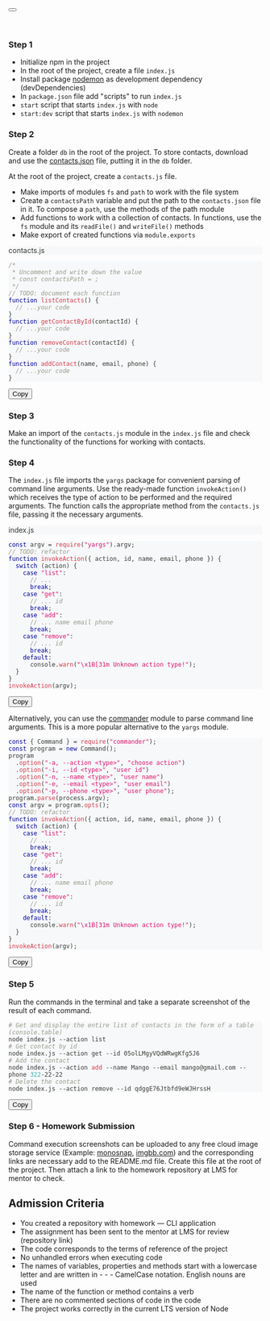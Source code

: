 <div class="main-wrapper docs-wrapper docs-doc-page"><div class="docPage_lDyR"><button aria-label="Scroll back to top" class="clean-btn theme-back-to-top-button backToTopButton_i9tI" type="button"></button><main class="docMainContainer_r8cw docMainContainerEnhanced_SOUu"><div class="container padding-top--md padding-bottom--lg"><div class="row"><div class="col"><div class="docItemContainer_oiyr"><article><div class="theme-doc-markdown markdown"><header><h1></h1></header><h3 class="anchor anchorWithHideOnScrollNavbar_3ly5" id="step-1">Step 1<a class="hash-link" href="#step-1" title="Direct link to heading">​</a></h3><ul><li>Initialize npm in the project</li><li>In the root of the project, create a file <code>index.js</code></li><li>Install package <a href="https://www.npmjs.com/package/nodemon" target="_blank" rel="noopener noreferrer">nodemon</a> as development dependency (devDependencies)</li><li>In <code>package.json</code> file add "scripts" to run <code>index.js</code></li><li><code>start</code> script that starts <code>index.js</code> with <code>node</code></li><li><code>start:dev</code> script that starts <code>index.js</code> with <code>nodemon</code></li></ul><h3 class="anchor anchorWithHideOnScrollNavbar_3ly5" id="step-2">Step 2<a class="hash-link" href="#step-2" title="Direct link to heading">​</a></h3><p>Create a folder <code>db</code> in the root of the project. To store contacts, download and use the <a href="https://github.com/oliverplay/node-hw-1" target="_blank" rel="noopener noreferrer">contacts.json</a> file, putting it in the <code>db</code> folder.</p><p>At the root of the project, create a <code>contacts.js</code> file.</p><ul><li>Make imports of modules <code>fs</code> and <code>path</code> to work with the file system</li><li>Create a <code>contactsPath</code> variable and put the path to the <code>contacts.json</code> file in it. To compose a <code>path</code>, use the methods of the path module</li><li>Add functions to work with a collection of contacts. In functions, use the <code>fs</code> module and its <code>readFile()</code> and <code>writeFile()</code> methods</li><li>Make export of created functions via <code>module.exports</code></li></ul><div class="codeBlockContainer_J+bg language-js theme-code-block"><div class="codeBlockTitle_oQzk" style="color: rgb(57, 58, 52); background-color: rgb(246, 248, 250);">contacts.js</div><div class="codeBlockContent_csEI js"><pre tabindex="0" class="prism-code language-js codeBlock_rtdJ thin-scrollbar" style="color: rgb(57, 58, 52); background-color: rgb(246, 248, 250);"><code class="codeBlockLines_1zSZ"><span class="token-line" style="color: rgb(57, 58, 52);"><span class="token comment" style="color: rgb(153, 153, 136); font-style: italic;">/*</span><br></span><span class="token-line" style="color: rgb(57, 58, 52);"><span class="token comment" style="color: rgb(153, 153, 136); font-style: italic;"> * Uncomment and write down the value</span><br></span><span class="token-line" style="color: rgb(57, 58, 52);"><span class="token comment" style="color: rgb(153, 153, 136); font-style: italic;"> * const contactsPath = ;</span><br></span><span class="token-line" style="color: rgb(57, 58, 52);"><span class="token comment" style="color: rgb(153, 153, 136); font-style: italic;"> */</span><span class="token plain"></span><br></span><span class="token-line" style="color: rgb(57, 58, 52);"><span class="token plain" style="display: inline-block;"></span><br></span><span class="token-line" style="color: rgb(57, 58, 52);"><span class="token plain"></span><span class="token comment" style="color: rgb(153, 153, 136); font-style: italic;">// TODO: document each function</span><span class="token plain"></span><br></span><span class="token-line" style="color: rgb(57, 58, 52);"><span class="token plain"></span><span class="token keyword" style="color: rgb(0, 0, 159);">function</span><span class="token plain"> </span><span class="token function" style="color: rgb(215, 58, 73);">listContacts</span><span class="token punctuation" style="color: rgb(57, 58, 52);">(</span><span class="token punctuation" style="color: rgb(57, 58, 52);">)</span><span class="token plain"> </span><span class="token punctuation" style="color: rgb(57, 58, 52);">{</span><span class="token plain"></span><br></span><span class="token-line" style="color: rgb(57, 58, 52);"><span class="token plain">  </span><span class="token comment" style="color: rgb(153, 153, 136); font-style: italic;">// ...your code</span><span class="token plain"></span><br></span><span class="token-line" style="color: rgb(57, 58, 52);"><span class="token plain"></span><span class="token punctuation" style="color: rgb(57, 58, 52);">}</span><span class="token plain"></span><br></span><span class="token-line" style="color: rgb(57, 58, 52);"><span class="token plain" style="display: inline-block;"></span><br></span><span class="token-line" style="color: rgb(57, 58, 52);"><span class="token plain"></span><span class="token keyword" style="color: rgb(0, 0, 159);">function</span><span class="token plain"> </span><span class="token function" style="color: rgb(215, 58, 73);">getContactById</span><span class="token punctuation" style="color: rgb(57, 58, 52);">(</span><span class="token parameter">contactId</span><span class="token punctuation" style="color: rgb(57, 58, 52);">)</span><span class="token plain"> </span><span class="token punctuation" style="color: rgb(57, 58, 52);">{</span><span class="token plain"></span><br></span><span class="token-line" style="color: rgb(57, 58, 52);"><span class="token plain">  </span><span class="token comment" style="color: rgb(153, 153, 136); font-style: italic;">// ...your code</span><span class="token plain"></span><br></span><span class="token-line" style="color: rgb(57, 58, 52);"><span class="token plain"></span><span class="token punctuation" style="color: rgb(57, 58, 52);">}</span><span class="token plain"></span><br></span><span class="token-line" style="color: rgb(57, 58, 52);"><span class="token plain" style="display: inline-block;"></span><br></span><span class="token-line" style="color: rgb(57, 58, 52);"><span class="token plain"></span><span class="token keyword" style="color: rgb(0, 0, 159);">function</span><span class="token plain"> </span><span class="token function" style="color: rgb(215, 58, 73);">removeContact</span><span class="token punctuation" style="color: rgb(57, 58, 52);">(</span><span class="token parameter">contactId</span><span class="token punctuation" style="color: rgb(57, 58, 52);">)</span><span class="token plain"> </span><span class="token punctuation" style="color: rgb(57, 58, 52);">{</span><span class="token plain"></span><br></span><span class="token-line" style="color: rgb(57, 58, 52);"><span class="token plain">  </span><span class="token comment" style="color: rgb(153, 153, 136); font-style: italic;">// ...your code</span><span class="token plain"></span><br></span><span class="token-line" style="color: rgb(57, 58, 52);"><span class="token plain"></span><span class="token punctuation" style="color: rgb(57, 58, 52);">}</span><span class="token plain"></span><br></span><span class="token-line" style="color: rgb(57, 58, 52);"><span class="token plain" style="display: inline-block;"></span><br></span><span class="token-line" style="color: rgb(57, 58, 52);"><span class="token plain"></span><span class="token keyword" style="color: rgb(0, 0, 159);">function</span><span class="token plain"> </span><span class="token function" style="color: rgb(215, 58, 73);">addContact</span><span class="token punctuation" style="color: rgb(57, 58, 52);">(</span><span class="token parameter">name</span><span class="token parameter punctuation" style="color: rgb(57, 58, 52);">,</span><span class="token parameter"> email</span><span class="token parameter punctuation" style="color: rgb(57, 58, 52);">,</span><span class="token parameter"> phone</span><span class="token punctuation" style="color: rgb(57, 58, 52);">)</span><span class="token plain"> </span><span class="token punctuation" style="color: rgb(57, 58, 52);">{</span><span class="token plain"></span><br></span><span class="token-line" style="color: rgb(57, 58, 52);"><span class="token plain">  </span><span class="token comment" style="color: rgb(153, 153, 136); font-style: italic;">// ...your code</span><span class="token plain"></span><br></span><span class="token-line" style="color: rgb(57, 58, 52);"><span class="token plain"></span><span class="token punctuation" style="color: rgb(57, 58, 52);">}</span><br></span></code></pre><button type="button" aria-label="Copy code to clipboard" class="copyButton_M3SB clean-btn">Copy</button></div></div><h3 class="anchor anchorWithHideOnScrollNavbar_3ly5" id="step-3">Step 3<a class="hash-link" href="#step-3" title="Direct link to heading">​</a></h3><p>Make an import of the <code>contacts.js</code> module in the <code>index.js</code> file and check the functionality of the functions for working with contacts.</p><h3 class="anchor anchorWithHideOnScrollNavbar_3ly5" id="step-4">Step 4<a class="hash-link" href="#step-4" title="Direct link to heading">​</a></h3><p>The <code>index.js</code> file imports the <code>yargs</code> package for convenient parsing of command line arguments. Use the ready-made function <code>invokeAction()</code> which receives the type of action to be performed and the required arguments. The function calls the appropriate method from the <code>contacts.js</code> file, passing it the necessary arguments.</p><div class="codeBlockContainer_J+bg language-js theme-code-block"><div class="codeBlockTitle_oQzk" style="color: rgb(57, 58, 52); background-color: rgb(246, 248, 250);">index.js</div><div class="codeBlockContent_csEI js"><pre tabindex="0" class="prism-code language-js codeBlock_rtdJ thin-scrollbar" style="color: rgb(57, 58, 52); background-color: rgb(246, 248, 250);"><code class="codeBlockLines_1zSZ"><span class="token-line" style="color: rgb(57, 58, 52);"><span class="token keyword" style="color: rgb(0, 0, 159);">const</span><span class="token plain"> argv </span><span class="token operator" style="color: rgb(57, 58, 52);">=</span><span class="token plain"> </span><span class="token function" style="color: rgb(215, 58, 73);">require</span><span class="token punctuation" style="color: rgb(57, 58, 52);">(</span><span class="token string" style="color: rgb(227, 17, 108);">"yargs"</span><span class="token punctuation" style="color: rgb(57, 58, 52);">)</span><span class="token punctuation" style="color: rgb(57, 58, 52);">.</span><span class="token property-access">argv</span><span class="token punctuation" style="color: rgb(57, 58, 52);">;</span><span class="token plain"></span><br></span><span class="token-line" style="color: rgb(57, 58, 52);"><span class="token plain" style="display: inline-block;"></span><br></span><span class="token-line" style="color: rgb(57, 58, 52);"><span class="token plain"></span><span class="token comment" style="color: rgb(153, 153, 136); font-style: italic;">// TODO: refactor</span><span class="token plain"></span><br></span><span class="token-line" style="color: rgb(57, 58, 52);"><span class="token plain"></span><span class="token keyword" style="color: rgb(0, 0, 159);">function</span><span class="token plain"> </span><span class="token function" style="color: rgb(215, 58, 73);">invokeAction</span><span class="token punctuation" style="color: rgb(57, 58, 52);">(</span><span class="token parameter punctuation" style="color: rgb(57, 58, 52);">{</span><span class="token parameter"> action</span><span class="token parameter punctuation" style="color: rgb(57, 58, 52);">,</span><span class="token parameter"> id</span><span class="token parameter punctuation" style="color: rgb(57, 58, 52);">,</span><span class="token parameter"> name</span><span class="token parameter punctuation" style="color: rgb(57, 58, 52);">,</span><span class="token parameter"> email</span><span class="token parameter punctuation" style="color: rgb(57, 58, 52);">,</span><span class="token parameter"> phone </span><span class="token parameter punctuation" style="color: rgb(57, 58, 52);">}</span><span class="token punctuation" style="color: rgb(57, 58, 52);">)</span><span class="token plain"> </span><span class="token punctuation" style="color: rgb(57, 58, 52);">{</span><span class="token plain"></span><br></span><span class="token-line" style="color: rgb(57, 58, 52);"><span class="token plain">  </span><span class="token keyword control-flow" style="color: rgb(0, 0, 159);">switch</span><span class="token plain"> </span><span class="token punctuation" style="color: rgb(57, 58, 52);">(</span><span class="token plain">action</span><span class="token punctuation" style="color: rgb(57, 58, 52);">)</span><span class="token plain"> </span><span class="token punctuation" style="color: rgb(57, 58, 52);">{</span><span class="token plain"></span><br></span><span class="token-line" style="color: rgb(57, 58, 52);"><span class="token plain">    </span><span class="token keyword" style="color: rgb(0, 0, 159);">case</span><span class="token plain"> </span><span class="token string" style="color: rgb(227, 17, 108);">"list"</span><span class="token operator" style="color: rgb(57, 58, 52);">:</span><span class="token plain"></span><br></span><span class="token-line" style="color: rgb(57, 58, 52);"><span class="token plain">      </span><span class="token comment" style="color: rgb(153, 153, 136); font-style: italic;">// ...</span><span class="token plain"></span><br></span><span class="token-line" style="color: rgb(57, 58, 52);"><span class="token plain">      </span><span class="token keyword control-flow" style="color: rgb(0, 0, 159);">break</span><span class="token punctuation" style="color: rgb(57, 58, 52);">;</span><span class="token plain"></span><br></span><span class="token-line" style="color: rgb(57, 58, 52);"><span class="token plain" style="display: inline-block;"></span><br></span><span class="token-line" style="color: rgb(57, 58, 52);"><span class="token plain">    </span><span class="token keyword" style="color: rgb(0, 0, 159);">case</span><span class="token plain"> </span><span class="token string" style="color: rgb(227, 17, 108);">"get"</span><span class="token operator" style="color: rgb(57, 58, 52);">:</span><span class="token plain"></span><br></span><span class="token-line" style="color: rgb(57, 58, 52);"><span class="token plain">      </span><span class="token comment" style="color: rgb(153, 153, 136); font-style: italic;">// ... id</span><span class="token plain"></span><br></span><span class="token-line" style="color: rgb(57, 58, 52);"><span class="token plain">      </span><span class="token keyword control-flow" style="color: rgb(0, 0, 159);">break</span><span class="token punctuation" style="color: rgb(57, 58, 52);">;</span><span class="token plain"></span><br></span><span class="token-line" style="color: rgb(57, 58, 52);"><span class="token plain" style="display: inline-block;"></span><br></span><span class="token-line" style="color: rgb(57, 58, 52);"><span class="token plain">    </span><span class="token keyword" style="color: rgb(0, 0, 159);">case</span><span class="token plain"> </span><span class="token string" style="color: rgb(227, 17, 108);">"add"</span><span class="token operator" style="color: rgb(57, 58, 52);">:</span><span class="token plain"></span><br></span><span class="token-line" style="color: rgb(57, 58, 52);"><span class="token plain">      </span><span class="token comment" style="color: rgb(153, 153, 136); font-style: italic;">// ... name email phone</span><span class="token plain"></span><br></span><span class="token-line" style="color: rgb(57, 58, 52);"><span class="token plain">      </span><span class="token keyword control-flow" style="color: rgb(0, 0, 159);">break</span><span class="token punctuation" style="color: rgb(57, 58, 52);">;</span><span class="token plain"></span><br></span><span class="token-line" style="color: rgb(57, 58, 52);"><span class="token plain" style="display: inline-block;"></span><br></span><span class="token-line" style="color: rgb(57, 58, 52);"><span class="token plain">    </span><span class="token keyword" style="color: rgb(0, 0, 159);">case</span><span class="token plain"> </span><span class="token string" style="color: rgb(227, 17, 108);">"remove"</span><span class="token operator" style="color: rgb(57, 58, 52);">:</span><span class="token plain"></span><br></span><span class="token-line" style="color: rgb(57, 58, 52);"><span class="token plain">      </span><span class="token comment" style="color: rgb(153, 153, 136); font-style: italic;">// ... id</span><span class="token plain"></span><br></span><span class="token-line" style="color: rgb(57, 58, 52);"><span class="token plain">      </span><span class="token keyword control-flow" style="color: rgb(0, 0, 159);">break</span><span class="token punctuation" style="color: rgb(57, 58, 52);">;</span><span class="token plain"></span><br></span><span class="token-line" style="color: rgb(57, 58, 52);"><span class="token plain" style="display: inline-block;"></span><br></span><span class="token-line" style="color: rgb(57, 58, 52);"><span class="token plain">    </span><span class="token keyword module" style="color: rgb(0, 0, 159);">default</span><span class="token operator" style="color: rgb(57, 58, 52);">:</span><span class="token plain"></span><br></span><span class="token-line" style="color: rgb(57, 58, 52);"><span class="token plain">      </span><span class="token console class-name">console</span><span class="token punctuation" style="color: rgb(57, 58, 52);">.</span><span class="token method function property-access" style="color: rgb(215, 58, 73);">warn</span><span class="token punctuation" style="color: rgb(57, 58, 52);">(</span><span class="token string" style="color: rgb(227, 17, 108);">"\x1B[31m Unknown action type!"</span><span class="token punctuation" style="color: rgb(57, 58, 52);">)</span><span class="token punctuation" style="color: rgb(57, 58, 52);">;</span><span class="token plain"></span><br></span><span class="token-line" style="color: rgb(57, 58, 52);"><span class="token plain">  </span><span class="token punctuation" style="color: rgb(57, 58, 52);">}</span><span class="token plain"></span><br></span><span class="token-line" style="color: rgb(57, 58, 52);"><span class="token plain"></span><span class="token punctuation" style="color: rgb(57, 58, 52);">}</span><span class="token plain"></span><br></span><span class="token-line" style="color: rgb(57, 58, 52);"><span class="token plain" style="display: inline-block;"></span><br></span><span class="token-line" style="color: rgb(57, 58, 52);"><span class="token plain"></span><span class="token function" style="color: rgb(215, 58, 73);">invokeAction</span><span class="token punctuation" style="color: rgb(57, 58, 52);">(</span><span class="token plain">argv</span><span class="token punctuation" style="color: rgb(57, 58, 52);">)</span><span class="token punctuation" style="color: rgb(57, 58, 52);">;</span><br></span></code></pre><button type="button" aria-label="Copy code to clipboard" class="copyButton_M3SB clean-btn">Copy</button></div></div><p>Alternatively, you can use the <a href="https://www.npmjs.com/package/commander" target="_blank" rel="noopener noreferrer">commander</a> module to parse command line arguments. This is a more popular alternative to the <code>yargs</code> module.</p><div class="codeBlockContainer_J+bg language-js theme-code-block"><div class="codeBlockContent_csEI js"><pre tabindex="0" class="prism-code language-js codeBlock_rtdJ thin-scrollbar" style="color: rgb(57, 58, 52); background-color: rgb(246, 248, 250);"><code class="codeBlockLines_1zSZ"><span class="token-line" style="color: rgb(57, 58, 52);"><span class="token keyword" style="color: rgb(0, 0, 159);">const</span><span class="token plain"> </span><span class="token punctuation" style="color: rgb(57, 58, 52);">{</span><span class="token plain"> </span><span class="token maybe-class-name">Command</span><span class="token plain"> </span><span class="token punctuation" style="color: rgb(57, 58, 52);">}</span><span class="token plain"> </span><span class="token operator" style="color: rgb(57, 58, 52);">=</span><span class="token plain"> </span><span class="token function" style="color: rgb(215, 58, 73);">require</span><span class="token punctuation" style="color: rgb(57, 58, 52);">(</span><span class="token string" style="color: rgb(227, 17, 108);">"commander"</span><span class="token punctuation" style="color: rgb(57, 58, 52);">)</span><span class="token punctuation" style="color: rgb(57, 58, 52);">;</span><span class="token plain"></span><br></span><span class="token-line" style="color: rgb(57, 58, 52);"><span class="token plain"></span><span class="token keyword" style="color: rgb(0, 0, 159);">const</span><span class="token plain"> program </span><span class="token operator" style="color: rgb(57, 58, 52);">=</span><span class="token plain"> </span><span class="token keyword" style="color: rgb(0, 0, 159);">new</span><span class="token plain"> </span><span class="token class-name">Command</span><span class="token punctuation" style="color: rgb(57, 58, 52);">(</span><span class="token punctuation" style="color: rgb(57, 58, 52);">)</span><span class="token punctuation" style="color: rgb(57, 58, 52);">;</span><span class="token plain"></span><br></span><span class="token-line" style="color: rgb(57, 58, 52);"><span class="token plain">program</span><br></span><span class="token-line" style="color: rgb(57, 58, 52);"><span class="token plain">  </span><span class="token punctuation" style="color: rgb(57, 58, 52);">.</span><span class="token method function property-access" style="color: rgb(215, 58, 73);">option</span><span class="token punctuation" style="color: rgb(57, 58, 52);">(</span><span class="token string" style="color: rgb(227, 17, 108);">"-a, --action &lt;type&gt;"</span><span class="token punctuation" style="color: rgb(57, 58, 52);">,</span><span class="token plain"> </span><span class="token string" style="color: rgb(227, 17, 108);">"choose action"</span><span class="token punctuation" style="color: rgb(57, 58, 52);">)</span><span class="token plain"></span><br></span><span class="token-line" style="color: rgb(57, 58, 52);"><span class="token plain">  </span><span class="token punctuation" style="color: rgb(57, 58, 52);">.</span><span class="token method function property-access" style="color: rgb(215, 58, 73);">option</span><span class="token punctuation" style="color: rgb(57, 58, 52);">(</span><span class="token string" style="color: rgb(227, 17, 108);">"-i, --id &lt;type&gt;"</span><span class="token punctuation" style="color: rgb(57, 58, 52);">,</span><span class="token plain"> </span><span class="token string" style="color: rgb(227, 17, 108);">"user id"</span><span class="token punctuation" style="color: rgb(57, 58, 52);">)</span><span class="token plain"></span><br></span><span class="token-line" style="color: rgb(57, 58, 52);"><span class="token plain">  </span><span class="token punctuation" style="color: rgb(57, 58, 52);">.</span><span class="token method function property-access" style="color: rgb(215, 58, 73);">option</span><span class="token punctuation" style="color: rgb(57, 58, 52);">(</span><span class="token string" style="color: rgb(227, 17, 108);">"-n, --name &lt;type&gt;"</span><span class="token punctuation" style="color: rgb(57, 58, 52);">,</span><span class="token plain"> </span><span class="token string" style="color: rgb(227, 17, 108);">"user name"</span><span class="token punctuation" style="color: rgb(57, 58, 52);">)</span><span class="token plain"></span><br></span><span class="token-line" style="color: rgb(57, 58, 52);"><span class="token plain">  </span><span class="token punctuation" style="color: rgb(57, 58, 52);">.</span><span class="token method function property-access" style="color: rgb(215, 58, 73);">option</span><span class="token punctuation" style="color: rgb(57, 58, 52);">(</span><span class="token string" style="color: rgb(227, 17, 108);">"-e, --email &lt;type&gt;"</span><span class="token punctuation" style="color: rgb(57, 58, 52);">,</span><span class="token plain"> </span><span class="token string" style="color: rgb(227, 17, 108);">"user email"</span><span class="token punctuation" style="color: rgb(57, 58, 52);">)</span><span class="token plain"></span><br></span><span class="token-line" style="color: rgb(57, 58, 52);"><span class="token plain">  </span><span class="token punctuation" style="color: rgb(57, 58, 52);">.</span><span class="token method function property-access" style="color: rgb(215, 58, 73);">option</span><span class="token punctuation" style="color: rgb(57, 58, 52);">(</span><span class="token string" style="color: rgb(227, 17, 108);">"-p, --phone &lt;type&gt;"</span><span class="token punctuation" style="color: rgb(57, 58, 52);">,</span><span class="token plain"> </span><span class="token string" style="color: rgb(227, 17, 108);">"user phone"</span><span class="token punctuation" style="color: rgb(57, 58, 52);">)</span><span class="token punctuation" style="color: rgb(57, 58, 52);">;</span><span class="token plain"></span><br></span><span class="token-line" style="color: rgb(57, 58, 52);"><span class="token plain" style="display: inline-block;"></span><br></span><span class="token-line" style="color: rgb(57, 58, 52);"><span class="token plain">program</span><span class="token punctuation" style="color: rgb(57, 58, 52);">.</span><span class="token method function property-access" style="color: rgb(215, 58, 73);">parse</span><span class="token punctuation" style="color: rgb(57, 58, 52);">(</span><span class="token plain">process</span><span class="token punctuation" style="color: rgb(57, 58, 52);">.</span><span class="token property-access">argv</span><span class="token punctuation" style="color: rgb(57, 58, 52);">)</span><span class="token punctuation" style="color: rgb(57, 58, 52);">;</span><span class="token plain"></span><br></span><span class="token-line" style="color: rgb(57, 58, 52);"><span class="token plain" style="display: inline-block;"></span><br></span><span class="token-line" style="color: rgb(57, 58, 52);"><span class="token plain"></span><span class="token keyword" style="color: rgb(0, 0, 159);">const</span><span class="token plain"> argv </span><span class="token operator" style="color: rgb(57, 58, 52);">=</span><span class="token plain"> program</span><span class="token punctuation" style="color: rgb(57, 58, 52);">.</span><span class="token method function property-access" style="color: rgb(215, 58, 73);">opts</span><span class="token punctuation" style="color: rgb(57, 58, 52);">(</span><span class="token punctuation" style="color: rgb(57, 58, 52);">)</span><span class="token punctuation" style="color: rgb(57, 58, 52);">;</span><span class="token plain"></span><br></span><span class="token-line" style="color: rgb(57, 58, 52);"><span class="token plain" style="display: inline-block;"></span><br></span><span class="token-line" style="color: rgb(57, 58, 52);"><span class="token plain"></span><span class="token comment" style="color: rgb(153, 153, 136); font-style: italic;">// TODO: refactor</span><span class="token plain"></span><br></span><span class="token-line" style="color: rgb(57, 58, 52);"><span class="token plain"></span><span class="token keyword" style="color: rgb(0, 0, 159);">function</span><span class="token plain"> </span><span class="token function" style="color: rgb(215, 58, 73);">invokeAction</span><span class="token punctuation" style="color: rgb(57, 58, 52);">(</span><span class="token parameter punctuation" style="color: rgb(57, 58, 52);">{</span><span class="token parameter"> action</span><span class="token parameter punctuation" style="color: rgb(57, 58, 52);">,</span><span class="token parameter"> id</span><span class="token parameter punctuation" style="color: rgb(57, 58, 52);">,</span><span class="token parameter"> name</span><span class="token parameter punctuation" style="color: rgb(57, 58, 52);">,</span><span class="token parameter"> email</span><span class="token parameter punctuation" style="color: rgb(57, 58, 52);">,</span><span class="token parameter"> phone </span><span class="token parameter punctuation" style="color: rgb(57, 58, 52);">}</span><span class="token punctuation" style="color: rgb(57, 58, 52);">)</span><span class="token plain"> </span><span class="token punctuation" style="color: rgb(57, 58, 52);">{</span><span class="token plain"></span><br></span><span class="token-line" style="color: rgb(57, 58, 52);"><span class="token plain">  </span><span class="token keyword control-flow" style="color: rgb(0, 0, 159);">switch</span><span class="token plain"> </span><span class="token punctuation" style="color: rgb(57, 58, 52);">(</span><span class="token plain">action</span><span class="token punctuation" style="color: rgb(57, 58, 52);">)</span><span class="token plain"> </span><span class="token punctuation" style="color: rgb(57, 58, 52);">{</span><span class="token plain"></span><br></span><span class="token-line" style="color: rgb(57, 58, 52);"><span class="token plain">    </span><span class="token keyword" style="color: rgb(0, 0, 159);">case</span><span class="token plain"> </span><span class="token string" style="color: rgb(227, 17, 108);">"list"</span><span class="token operator" style="color: rgb(57, 58, 52);">:</span><span class="token plain"></span><br></span><span class="token-line" style="color: rgb(57, 58, 52);"><span class="token plain">      </span><span class="token comment" style="color: rgb(153, 153, 136); font-style: italic;">// ...</span><span class="token plain"></span><br></span><span class="token-line" style="color: rgb(57, 58, 52);"><span class="token plain">      </span><span class="token keyword control-flow" style="color: rgb(0, 0, 159);">break</span><span class="token punctuation" style="color: rgb(57, 58, 52);">;</span><span class="token plain"></span><br></span><span class="token-line" style="color: rgb(57, 58, 52);"><span class="token plain" style="display: inline-block;"></span><br></span><span class="token-line" style="color: rgb(57, 58, 52);"><span class="token plain">    </span><span class="token keyword" style="color: rgb(0, 0, 159);">case</span><span class="token plain"> </span><span class="token string" style="color: rgb(227, 17, 108);">"get"</span><span class="token operator" style="color: rgb(57, 58, 52);">:</span><span class="token plain"></span><br></span><span class="token-line" style="color: rgb(57, 58, 52);"><span class="token plain">      </span><span class="token comment" style="color: rgb(153, 153, 136); font-style: italic;">// ... id</span><span class="token plain"></span><br></span><span class="token-line" style="color: rgb(57, 58, 52);"><span class="token plain">      </span><span class="token keyword control-flow" style="color: rgb(0, 0, 159);">break</span><span class="token punctuation" style="color: rgb(57, 58, 52);">;</span><span class="token plain"></span><br></span><span class="token-line" style="color: rgb(57, 58, 52);"><span class="token plain" style="display: inline-block;"></span><br></span><span class="token-line" style="color: rgb(57, 58, 52);"><span class="token plain">    </span><span class="token keyword" style="color: rgb(0, 0, 159);">case</span><span class="token plain"> </span><span class="token string" style="color: rgb(227, 17, 108);">"add"</span><span class="token operator" style="color: rgb(57, 58, 52);">:</span><span class="token plain"></span><br></span><span class="token-line" style="color: rgb(57, 58, 52);"><span class="token plain">      </span><span class="token comment" style="color: rgb(153, 153, 136); font-style: italic;">// ... name email phone</span><span class="token plain"></span><br></span><span class="token-line" style="color: rgb(57, 58, 52);"><span class="token plain">      </span><span class="token keyword control-flow" style="color: rgb(0, 0, 159);">break</span><span class="token punctuation" style="color: rgb(57, 58, 52);">;</span><span class="token plain"></span><br></span><span class="token-line" style="color: rgb(57, 58, 52);"><span class="token plain" style="display: inline-block;"></span><br></span><span class="token-line" style="color: rgb(57, 58, 52);"><span class="token plain">    </span><span class="token keyword" style="color: rgb(0, 0, 159);">case</span><span class="token plain"> </span><span class="token string" style="color: rgb(227, 17, 108);">"remove"</span><span class="token operator" style="color: rgb(57, 58, 52);">:</span><span class="token plain"></span><br></span><span class="token-line" style="color: rgb(57, 58, 52);"><span class="token plain">      </span><span class="token comment" style="color: rgb(153, 153, 136); font-style: italic;">// ... id</span><span class="token plain"></span><br></span><span class="token-line" style="color: rgb(57, 58, 52);"><span class="token plain">      </span><span class="token keyword control-flow" style="color: rgb(0, 0, 159);">break</span><span class="token punctuation" style="color: rgb(57, 58, 52);">;</span><span class="token plain"></span><br></span><span class="token-line" style="color: rgb(57, 58, 52);"><span class="token plain" style="display: inline-block;"></span><br></span><span class="token-line" style="color: rgb(57, 58, 52);"><span class="token plain">    </span><span class="token keyword module" style="color: rgb(0, 0, 159);">default</span><span class="token operator" style="color: rgb(57, 58, 52);">:</span><span class="token plain"></span><br></span><span class="token-line" style="color: rgb(57, 58, 52);"><span class="token plain">      </span><span class="token console class-name">console</span><span class="token punctuation" style="color: rgb(57, 58, 52);">.</span><span class="token method function property-access" style="color: rgb(215, 58, 73);">warn</span><span class="token punctuation" style="color: rgb(57, 58, 52);">(</span><span class="token string" style="color: rgb(227, 17, 108);">"\x1B[31m Unknown action type!"</span><span class="token punctuation" style="color: rgb(57, 58, 52);">)</span><span class="token punctuation" style="color: rgb(57, 58, 52);">;</span><span class="token plain"></span><br></span><span class="token-line" style="color: rgb(57, 58, 52);"><span class="token plain">  </span><span class="token punctuation" style="color: rgb(57, 58, 52);">}</span><span class="token plain"></span><br></span><span class="token-line" style="color: rgb(57, 58, 52);"><span class="token plain"></span><span class="token punctuation" style="color: rgb(57, 58, 52);">}</span><span class="token plain"></span><br></span><span class="token-line" style="color: rgb(57, 58, 52);"><span class="token plain" style="display: inline-block;"></span><br></span><span class="token-line" style="color: rgb(57, 58, 52);"><span class="token plain"></span><span class="token function" style="color: rgb(215, 58, 73);">invokeAction</span><span class="token punctuation" style="color: rgb(57, 58, 52);">(</span><span class="token plain">argv</span><span class="token punctuation" style="color: rgb(57, 58, 52);">)</span><span class="token punctuation" style="color: rgb(57, 58, 52);">;</span><br></span></code></pre><button type="button" aria-label="Copy code to clipboard" class="copyButton_M3SB clean-btn">Copy</button></div></div><h3 class="anchor anchorWithHideOnScrollNavbar_3ly5" id="step-5">Step 5<a class="hash-link" href="#step-5" title="Direct link to heading">​</a></h3><p>Run the commands in the terminal and take a separate screenshot of the result of each command.</p><div class="codeBlockContainer_J+bg language-shell theme-code-block"><div class="codeBlockContent_csEI shell"><pre tabindex="0" class="prism-code language-shell codeBlock_rtdJ thin-scrollbar" style="color: rgb(57, 58, 52); background-color: rgb(246, 248, 250);"><code class="codeBlockLines_1zSZ"><span class="token-line" style="color: rgb(57, 58, 52);"><span class="token comment" style="color: rgb(153, 153, 136); font-style: italic;"># Get and display the entire list of contacts in the form of a table (console.table)</span><span class="token plain"></span><br></span><span class="token-line" style="color: rgb(57, 58, 52);"><span class="token plain">node index.js --action list</span><br></span><span class="token-line" style="color: rgb(57, 58, 52);"><span class="token plain" style="display: inline-block;"></span><br></span><span class="token-line" style="color: rgb(57, 58, 52);"><span class="token plain"></span><span class="token comment" style="color: rgb(153, 153, 136); font-style: italic;"># Get contact by id</span><span class="token plain"></span><br></span><span class="token-line" style="color: rgb(57, 58, 52);"><span class="token plain">node index.js --action get --id 05olLMgyVQdWRwgKfg5J6</span><br></span><span class="token-line" style="color: rgb(57, 58, 52);"><span class="token plain" style="display: inline-block;"></span><br></span><span class="token-line" style="color: rgb(57, 58, 52);"><span class="token plain"></span><span class="token comment" style="color: rgb(153, 153, 136); font-style: italic;"># Add the contact</span><span class="token plain"></span><br></span><span class="token-line" style="color: rgb(57, 58, 52);"><span class="token plain">node index.js --action </span><span class="token function" style="color: rgb(215, 58, 73);">add</span><span class="token plain"> --name Mango --email mango@gmail.com --phone </span><span class="token number" style="color: rgb(54, 172, 170);">322</span><span class="token plain">-22-22</span><br></span><span class="token-line" style="color: rgb(57, 58, 52);"><span class="token plain" style="display: inline-block;"></span><br></span><span class="token-line" style="color: rgb(57, 58, 52);"><span class="token plain"></span><span class="token comment" style="color: rgb(153, 153, 136); font-style: italic;"># Delete the contact</span><span class="token plain"></span><br></span><span class="token-line" style="color: rgb(57, 58, 52);"><span class="token plain">node index.js --action remove --id qdggE76Jtbfd9eWJHrssH</span><br></span></code></pre><button type="button" aria-label="Copy code to clipboard" class="copyButton_M3SB clean-btn">Copy</button></div></div><h3 class="anchor anchorWithHideOnScrollNavbar_3ly5" id="step-6---homework-submission">Step 6 - Homework Submission<a class="hash-link" href="#step-6---homework-submission" title="Direct link to heading">​</a></h3><p>Command execution screenshots can be uploaded to any free cloud image storage service (Example: <a href="https://monosnap.com/" target="_blank" rel="noopener noreferrer">monosnap</a>, <a href="https://imgbb.com/" target="_blank" rel="noopener noreferrer">imgbb.com</a>) and the corresponding links are necessary add to the README.md file. Create this file at the root of the project. Then attach a link to the homework repository at LMS for mentor to check.</p><h2 class="anchor anchorWithHideOnScrollNavbar_3ly5" id="admission-criteria">Admission Criteria<a class="hash-link" href="#admission-criteria" title="Direct link to heading">​</a></h2><ul><li>You created a repository with homework — CLI application</li><li>The assignment has been sent to the mentor at LMS for review (repository link)</li><li>The code corresponds to the terms of reference of the project</li><li>No unhandled errors when executing code</li><li>The names of variables, properties and methods start with a lowercase letter and are written in - - - CamelCase notation. English nouns are used</li><li>The name of the function or method contains a verb</li><li>There are no commented sections of code in the code</li><li>The project works correctly in the current LTS version of Node</li></ul></div></article><nav class="pagination-nav docusaurus-mt-lg" aria-label="Docs pages navigation"><div class="pagination-nav__item"></div><div class="pagination-nav__item pagination-nav__item--next"></div></nav></div></div></div></div></main></div></div></div>